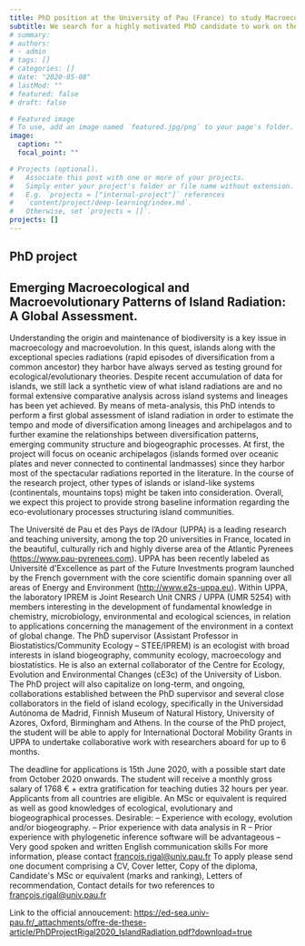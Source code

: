 ```yaml
---
title: PhD position at the University of Pau (France) to study Macroecological and Macroevolutionary Patterns of Island Radiation 
subtitle: We search for a highly motivated PhD candidate to work on the global macroecological/macroevolutionary patterns of island radiation
# summary: 
# authors:
# - admin
# tags: []
# categories: []
# date: "2020-05-08"
# lastMod: ""
# featured: false
# draft: false

# Featured image
# To use, add an image named `featured.jpg/png` to your page's folder. 
image:
  caption: ""
  focal_point: ""

# Projects (optional).
#   Associate this post with one or more of your projects.
#   Simply enter your project's folder or file name without extension.
#   E.g. `projects = ["internal-project"]` references 
#   `content/project/deep-learning/index.md`.
#   Otherwise, set `projects = []`.
projects: []
---
```


## PhD project

## Emerging Macroecological and Macroevolutionary Patterns of Island Radiation: A Global Assessment.

Understanding the origin and maintenance of biodiversity is a key issue in macroecology and macroevolution. In this quest, islands along with the exceptional species radiations (rapid episodes of diversification from a common ancestor) they harbor have always served as testing ground for ecological/evolutionary theories. Despite recent accumulation of data for islands, we still lack a synthetic view of what island radiations are and no formal extensive comparative analysis across island systems and lineages has been yet achieved. By means of meta-analysis, this PhD intends to perform a first global assessment of island radiation in order to estimate the tempo and mode of diversification among lineages and archipelagos and to further examine the relationships between diversification patterns, emerging community structure and biogeographic processes. At first, the project will focus on oceanic archipelagos (islands formed over oceanic plates and never connected to continental landmasses) since they harbor most of the spectacular radiations reported in the literature. In the course of the research project, other types of islands or island-like systems (continentals, mountains tops) might be taken into consideration. Overall, we expect this project to provide strong baseline information regarding the eco-evolutionary processes structuring island communities.

The Université de Pau et des Pays de l’Adour (UPPA) is a leading research and teaching university, among the top 20 universities in France, located in the beautiful, culturally rich and highly diverse area of the Atlantic Pyrenees (https://www.pau-pyrenees.com). UPPA has been recently labeled as Université d'Excellence as part of the Future Investments program launched by the French government with the core scientific domain spanning over all areas of Energy and Environment (http://www.e2s-uppa.eu). Within UPPA, the laboratory IPREM is Joint Research Unit CNRS / UPPA (UMR 5254) with members interesting in the development of fundamental knowledge in chemistry, microbiology, environmental and ecological sciences, in relation to applications concerning the management of the environment in a context of global change. The PhD supervisor (Assistant Professor in Biostatistics/Community Ecology – STEE/IPREM) is an ecologist with broad interests in island biogeography, community ecology, macroecology and biostatistics. He is also an external collaborator of the Centre for Ecology, Evolution and Environmental Changes (cE3c) of the University of Lisbon. The PhD project will also capitalize on long-term, and ongoing, collaborations established between the PhD supervisor and several close collaborators in the field of island ecology, specifically in the Universidad Autónoma de Madrid, Finnish Museum of Natural History, University of Azores, Oxford, Birmingham and Athens. In the course of the PhD project, the student will be able to apply for International Doctoral Mobility Grants in UPPA to undertake collaborative work with researchers aboard for up to 6 months.

The deadline for applications is 15th June 2020, with a possible start date from October 2020 onwards. The student will receive a monthly gross salary of 1768 € + extra gratification for teaching duties 32 hours per year. Applicants from all countries are eligible. An MSc or equivalent is required as well as good knowledges of ecological, evolutionary and biogeographical processes.
Desirable:
– Experience with ecology, evolution and/or biogeography.
– Prior experience with data analysis in R
– Prior experience with phylogenetic inference software will be advantageous
– Very good spoken and written English communication skills
For more information, please contact françois.rigal@univ.pau.fr
To apply please send one document comprising a CV, Cover letter, Copy of the diploma, Candidate's MSc or equivalent (marks and ranking), Letters of recommendation, Contact details for two references to françois.rigal@univ.pau.fr

Link to the official annoucement: https://ed-sea.univ-pau.fr/_attachments/offre-de-these-article/PhDProjectRigal2020_IslandRadiation.pdf?download=true








